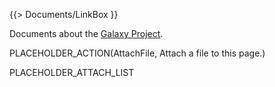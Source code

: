 {{> Documents/LinkBox }}

Documents about the [Galaxy Project](/src/GalaxyProject/index.md).

PLACEHOLDER_ACTION(AttachFile, Attach a file to this page.)

PLACEHOLDER_ATTACH_LIST
